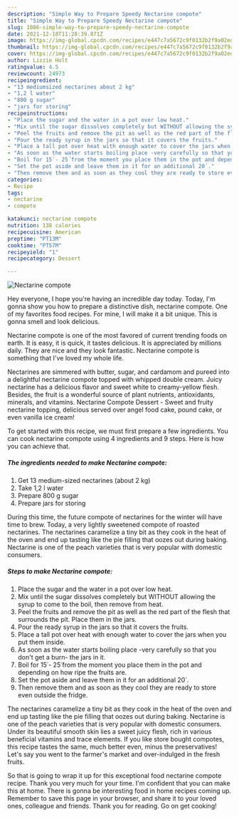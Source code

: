 ```yaml
---
description: "Simple Way to Prepare Speedy Nectarine compote"
title: "Simple Way to Prepare Speedy Nectarine compote"
slug: 1086-simple-way-to-prepare-speedy-nectarine-compote
date: 2021-12-18T11:28:39.871Z
image: https://img-global.cpcdn.com/recipes/e447c7a5672c9f0132b2f9a02ed54ed0/680x482cq70/nectarine-compote-recipe-main-photo.jpg
thumbnail: https://img-global.cpcdn.com/recipes/e447c7a5672c9f0132b2f9a02ed54ed0/680x482cq70/nectarine-compote-recipe-main-photo.jpg
cover: https://img-global.cpcdn.com/recipes/e447c7a5672c9f0132b2f9a02ed54ed0/680x482cq70/nectarine-compote-recipe-main-photo.jpg
author: Lizzie Holt
ratingvalue: 4.5
reviewcount: 24973
recipeingredient:
- "13 mediumsized nectarines about 2 kg"
- "1,2 l water"
- "800 g sugar"
- "jars for storing"
recipeinstructions:
- "Place the sugar and the water in a pot over low heat."
- "Mix until the sugar dissolves completely but WITHOUT allowing the syrup to come to the boil, then remove from heat."
- "Peel the fruits and remove the pit as well as the red part of the flesh that surrounds the pit. Place them in the jars."
- "Pour the ready syrup in the jars so that it covers the fruits."
- "Place a tall pot over heat with enough water to cover the jars when you put them inside."
- "As soon as the water starts boiling place -very carefully so that you don&#39;t get a burn- the jars in it."
- "Boil for 15΄- 25΄from the moment you place them in the pot and depending on how ripe the fruits are."
- "Set the pot aside and leave them in it for an additional 20΄."
- "Then remove them and as soon as they cool they are ready to store even outside the fridge."
categories:
- Recipe
tags:
- nectarine
- compote

katakunci: nectarine compote 
nutrition: 138 calories
recipecuisine: American
preptime: "PT13M"
cooktime: "PT57M"
recipeyield: "1"
recipecategory: Dessert

---
```



![Nectarine compote](https://img-global.cpcdn.com/recipes/e447c7a5672c9f0132b2f9a02ed54ed0/680x482cq70/nectarine-compote-recipe-main-photo.jpg)

Hey everyone, I hope you're having an incredible day today. Today, I'm gonna show you how to prepare a distinctive dish, nectarine compote. One of my favorites food recipes. For mine, I will make it a bit unique. This is gonna smell and look delicious.

Nectarine compote is one of the most favored of current trending foods on earth. It is easy, it is quick, it tastes delicious. It is appreciated by millions daily. They are nice and they look fantastic. Nectarine compote is something that I've loved my whole life.

Nectarines are simmered with butter, sugar, and cardamom and pureed into a delightful nectarine compote topped with whipped double cream. Juicy nectarine has a delicious flavor and sweet white to creamy-yellow flesh. Besides, the fruit is a wonderful source of plant nutrients, antioxidants, minerals, and vitamins. Nectarine Compote Dessert - Sweet and fruity nectarine topping, delicious served over angel food cake, pound cake, or even vanilla ice cream!


To get started with this recipe, we must first prepare a few ingredients. You can cook nectarine compote using 4 ingredients and 9 steps. Here is how you can achieve that.

<!--inarticleads1-->

##### The ingredients needed to make Nectarine compote:

1. Get 13 medium-sized nectarines (about 2 kg)
1. Take 1,2 l water
1. Prepare 800 g sugar
1. Prepare jars for storing


During this time, the future compote of nectarines for the winter will have time to brew. Today, a very lightly sweetened compote of roasted nectarines. The nectarines caramelize a tiny bit as they cook in the heat of the oven and end up tasting like the pie filling that oozes out during baking. Nectarine is one of the peach varieties that is very popular with domestic consumers. 

<!--inarticleads2-->

##### Steps to make Nectarine compote:

1. Place the sugar and the water in a pot over low heat.
1. Mix until the sugar dissolves completely but WITHOUT allowing the syrup to come to the boil, then remove from heat.
1. Peel the fruits and remove the pit as well as the red part of the flesh that surrounds the pit. Place them in the jars.
1. Pour the ready syrup in the jars so that it covers the fruits.
1. Place a tall pot over heat with enough water to cover the jars when you put them inside.
1. As soon as the water starts boiling place -very carefully so that you don&#39;t get a burn- the jars in it.
1. Boil for 15΄- 25΄from the moment you place them in the pot and depending on how ripe the fruits are.
1. Set the pot aside and leave them in it for an additional 20΄.
1. Then remove them and as soon as they cool they are ready to store even outside the fridge.


The nectarines caramelize a tiny bit as they cook in the heat of the oven and end up tasting like the pie filling that oozes out during baking. Nectarine is one of the peach varieties that is very popular with domestic consumers. Under its beautiful smooth skin lies a sweet juicy flesh, rich in various beneficial vitamins and trace elements. If you like store bought compotes, this recipe tastes the same, much better even, minus the preservatives! Let&#39;s say you went to the farmer&#39;s market and over-indulged in the fresh fruits. 

So that is going to wrap it up for this exceptional food nectarine compote recipe. Thank you very much for your time. I'm confident that you can make this at home. There is gonna be interesting food in home recipes coming up. Remember to save this page in your browser, and share it to your loved ones, colleague and friends. Thank you for reading. Go on get cooking!

